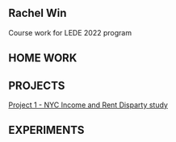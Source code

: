 ## Rachel Win

Course work for LEDE 2022 program

## HOME WORK

## PROJECTS
[Project 1 - NYC Income and Rent Disparty study](https://github.com/rlwin/PROJECT-01.git)

## EXPERIMENTS

